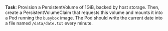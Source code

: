 **Task**: Provision a PersistentVolume of 1GiB, backed by host storage. Then, create a PersistentVolumeClaim that requests this volume and mounts it into a Pod running the `busybox` image. The Pod should write the current date into a file named `/data/date.txt` every minute.